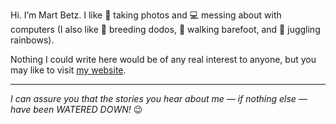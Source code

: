 Hi. I’m Mart Betz. I like  :camera_flash:  taking photos and  :computer:  messing about with computers (I also like :egg: breeding dodos,  :footprints:  walking barefoot, and :rainbow: juggling rainbows).

Nothing I could write here would be of any real interest to anyone, but you may like to visit [my website](martbetz.github.io).

---
_I can assure you that the stories you hear about me — if nothing else — have been WATERED DOWN!_ 😉
